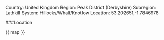 Country: United Kingdom
Region: Peak District (Derbyshire)
Subregion: Lathkill
System: Hillocks/Whalf/Knotlow
Location: 53.202651,-1.7846978

###Location

{{ map }}
